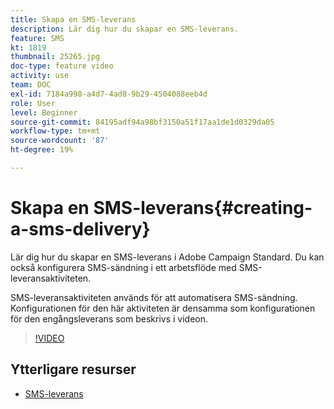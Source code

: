 ```yaml
---
title: Skapa en SMS-leverans
description: Lär dig hur du skapar en SMS-leverans.
feature: SMS
kt: 1819
thumbnail: 25265.jpg
doc-type: feature video
activity: use
team: DOC
exl-id: 7184a998-a4d7-4ad8-9b29-4504088eeb4d
role: User
level: Beginner
source-git-commit: 84195adf94a98bf3150a51f17aa1de1d0329da05
workflow-type: tm+mt
source-wordcount: '87'
ht-degree: 19%

---
```


# Skapa en SMS-leverans{#creating-a-sms-delivery}

Lär dig hur du skapar en SMS-leverans i Adobe Campaign Standard. Du kan också konfigurera SMS-sändning i ett arbetsflöde med SMS-leveransaktiviteten.

SMS-leveransaktiviteten används för att automatisera SMS-sändning. Konfigurationen för den här aktiviteten är densamma som konfigurationen för den engångsleverans som beskrivs i videon.

>[!VIDEO](https://video.tv.adobe.com/v/25265/?quality=12)

## Ytterligare resurser

* [SMS-leverans](https://experienceleague.adobe.com/docs/campaign-standard/using/managing-processes-and-data/channel-activities/sms-delivery.html?lang=en)
